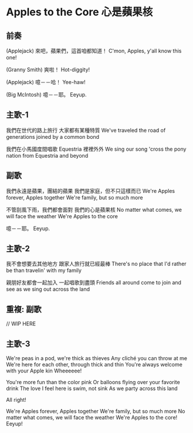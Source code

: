 # Apples to the Core 心是蘋果核

## 前奏

(Applejack)
來吧，蘋果們，這首咱都知道！
C'mon, Apples, y'all know this one!

(Granny Smith)
爽啦！
Hot-diggity!

(Applejack)
噫－－哈！
Yee-haw!

(Big McIntosh)
噫－－耶。
Eeyup.

## 主歌-1

我們在世代的路上旅行
大家都有某種特質
We've traveled the road of generations
joined by a common bond

我們在小馬國度間唱歌
Equestria 裡裡外外
We sing our song 'cross the pony nation
from Equestria and beyond

## 副歌

我們永遠是蘋果，團結的蘋果
我們是家庭，但不只這樣而已
We're Apples forever, Apples together
We're family, but so much more

不管刮風下雨，我們都會面對
我們的心是蘋果核
No matter what comes, we will face the weather
We're Apples to the core

噫－－耶。
Eeyup.

## 主歌-2

我不會想要去其他地方
跟家人旅行就已經最棒
There's no place that I'd rather be
than travelin' with my family

親朋好友都會一起加入
一起唱歌到盡頭
Friends all around come to join and see
as we sing out across the land

## 重複: 副歌

// WIP HERE

## 主歌-3

We're peas in a pod, we're thick as thieves
Any cliché you can throw at me
We're here for each other, through thick and thin
You're always welcome with your Apple kin
Wheeeeee!

You're more fun than the color pink
Or balloons flying over your favorite drink
The love I feel here is swim, not sink
As we party across this land

All right!

We're Apples forever, Apples together
We're family, but so much more
No matter what comes, we will face the weather
We're Apples to the core!
Eeyup!
